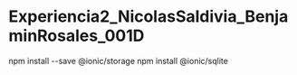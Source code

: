 # Experiencia2_NicolasSaldivia_BenjaminRosales_001D
npm install --save @ionic/storage
npm install  @ionic/sqlite
